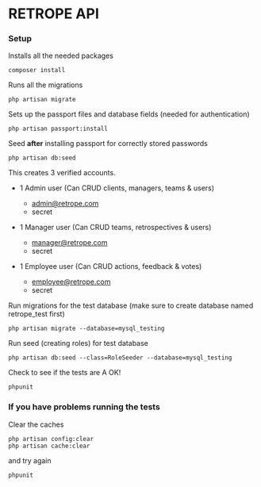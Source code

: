 # RETROPE API

### Setup

Installs all the needed packages
```$xslt
composer install
```

Runs all the migrations
```
php artisan migrate
```

Sets up the passport files and database fields (needed for authentication)
~~~~
php artisan passport:install 
~~~~

Seed **after** installing passport for correctly stored passwords
```$xslt
php artisan db:seed
```

This creates 3 verified accounts.
- 1 Admin user (Can CRUD clients, managers, teams & users)
  - admin@retrope.com
  - secret

- 1 Manager user (Can CRUD teams, retrospectives & users)
  - manager@retrope.com
  - secret
  
- 1 Employee user (Can CRUD actions, feedback & votes)
  - employee@retrope.com
  - secret
  
Run migrations for the test database (make sure to create database named retrope_test first)
```$xslt
php artisan migrate --database=mysql_testing
```

Run seed (creating roles) for test database 
```$xslt
php artisan db:seed --class=RoleSeeder --database=mysql_testing
```

Check to see if the tests are A OK!
```$xslt
phpunit
```

### If you have problems running the tests
Clear the caches 
```$xslt
php artisan config:clear
php artisan cache:clear
```

and try again
```$xslt
phpunit
```